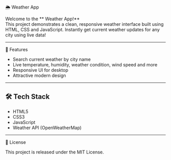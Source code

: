 
🌦️ Weather App

Welcome to the ** Weather App!**  
This project demonstrates a clean, responsive weather interface built using HTML, CSS and JavaScript. Instantly get current weather updates for any city using live data!

---

🚀 Features

- Search current weather by city name
- Live temperature, humidity, weather condition, wind speed and more
- Responsive UI for desktop
- Attractive modern design

---

## 🛠️ Tech Stack

- HTML5
- CSS3
- JavaScript 
- Weather API (OpenWeatherMap)

---

📄 License

This project is released under the MIT License.
